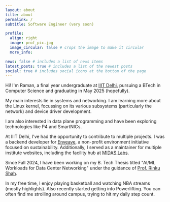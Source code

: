 ```yaml
---
layout: about
title: about
permalink: /
subtitle: Software Engineer (very soon)

profile:
  align: right
  image: prof_pic.jpg
  image_circular: false # crops the image to make it circular
  more_info:

news: false # includes a list of news items
latest_posts: true # includes a list of the newest posts
social: true # includes social icons at the bottom of the page
---
```


Hi! I'm Raman, a final year undergraduate at [IIIT Delhi](https://iiitd.ac.in), pursuing a BTech in Computer Science and graduating in May 2025 (hopefully).

My main interests lie in systems and networking. I am learning more about the Linux kernel, focussing on its various subsystems (particularly the network) and device driver development.

I am also interested in data plane programming and have been exploring technologies like P4 and SmartNICs.

At IIIT Delhi, I've had the opportunity to contribute to multiple projects. I was a backend developer for [Enveave](https://www.enveave.earth), a non-profit environment initiative focused on sustainability. Additionally, I served as a maintainer for multiple institute websites, including the facility hub at [MIDAS Labs](https://midas.iiitd.ac.in/).

Since Fall 2024, I have been working on my B. Tech Thesis titled "AI/ML Workloads for Data Center Networking" under the guidance of [Prof. Rinku Shah](https://faculty.iiitd.ac.in/~rinku/).

In my free time, I enjoy playing basketball and watching NBA streams (mostly highlights). Also recently started getting into Powerlifting. You can often find me strolling around campus, trying to hit my daily step count.
